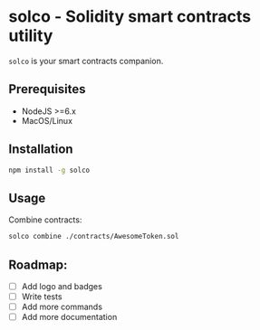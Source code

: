 # solco - Solidity smart contracts utility

`solco` is your smart contracts companion.

## Prerequisites

- NodeJS >=6.x
- MacOS/Linux

## Installation

```bash
npm install -g solco
```

## Usage

Combine contracts:

```bash
solco combine ./contracts/AwesomeToken.sol
```

## Roadmap:

- [ ] Add logo and badges
- [ ] Write tests
- [ ] Add more commands
- [ ] Add more documentation 
